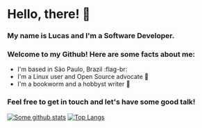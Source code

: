 # Hello, there! :wave:
### My name is Lucas and I'm a Software Developer.
### Welcome to my Github! Here are some facts about me:
- I'm based in São Paulo, Brazil :flag-br:
- I'm a Linux user and Open Source advocate :penguin:
- I'm a bookworm and a hobbyst writer :book:

### Feel free to get in touch and let's have some good talk!

[![Some github stats](https://github-readme-stats.vercel.app/api?username=lucasrafaldini&show_icons=true&count_private=true&theme=dark)](https://lucasrafaldini.github.io/)
[![Top Langs](https://github-readme-stats.vercel.app/api/top-langs/?username=lucasrafaldini&hide=css&theme=dark&layout=compact)](https://lucasrafaldini.github.io/)

<!--
**lucasrafaldini/lucasrafaldini** is a ✨ _special_ ✨ repository because its `README.md` (this file) appears on your GitHub profile.

Here are some ideas to get you started:

- 🔭 I’m currently working on ...
- 🌱 I’m currently learning ...
- 👯 I’m looking to collaborate on ...
- 🤔 I’m looking for help with ...
- 💬 Ask me about ...
- 📫 How to reach me: ...
- 😄 Pronouns: ...
- ⚡ Fun fact: ...
-->
